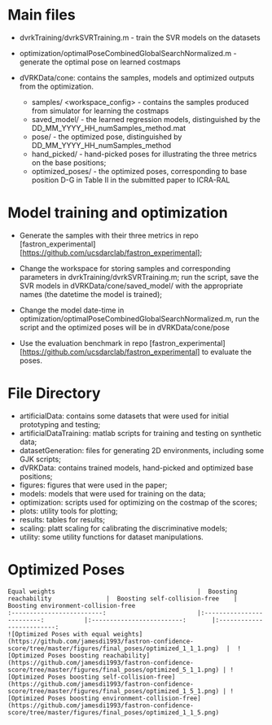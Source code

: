 # Main files

- dvrkTraining/dvrkSVRTraining.m - train the SVR models on the datasets
- optimization/optimalPoseCombinedGlobalSearchNormalized.m - generate the optimal pose on learned costmaps

- dVRKData/cone: contains the samples, models and optimized outputs from the optimization. 
  - samples/ <workspace_config> - contains the samples produced from simulator for learning the costmaps
  - saved_model/ - the learned regression models, distinguished by the DD_MM_YYYY_HH_numSamples_method.mat
  - pose/ - the optimized pose,  distinguished by DD_MM_YYYY_HH_numSamples_method 
  - hand_picked/ - hand-picked poses for illustrating the three metrics on the base positions;
  - optimized_poses/ -  the optimized poses, corresponding to base position D-G in Table II in the submitted paper to ICRA-RAL



# Model training and optimization

- Generate the samples with their three metrics in repo [fastron_experimental][https://github.com/ucsdarclab/fastron_experimental]; 

- Change the workspace for storing samples and corresponding parameters in dvrkTraining/dvrkSVRTraining.m; run the script, save the SVR models in dVRKData/cone/saved_model/ with the appropriate names (the datetime the model is trained);

- Change the model date-time in optimization/optimalPoseCombinedGlobalSearchNormalized.m, run the script and the optimized poses will be in dVRKData/cone/pose

- Use the evaluation benchmark in repo [fastron_experimental][https://github.com/ucsdarclab/fastron_experimental] to evaluate the poses. 

  

# File Directory

- artificialData: contains some datasets that were used for initial prototyping and testing;
- artificialDataTraining: matlab scripts for training and testing on synthetic data;
- datasetGeneration: files for generating 2D environments, including some GJK scripts;
- dVRKData: contains trained models, hand-picked and optimized base positions;
- figures: figures that were used in the paper;
- models: models that were used for training on the data;
- optimization: scripts used for optimizing on the costmap of the scores;
- plots: utility tools for plotting;
- results: tables for results; 
- scaling: platt scaling for calibrating the discriminative models;
- utility: some utility functions for dataset manipulations.



# Optimized Poses

```
Equal weights            							|  Boosting reachability               |  Boosting self-collision-free    | Boosting environment-collision-free
:-------------------------:							|:-------------------------:           |:-------------------------:       |:-------------------------:
![Optimized Poses with equal weights](https://github.com/jamesdi1993/fastron-confidence-score/tree/master/figures/final_poses/optimized_1_1_1.png)  |  ![Optimized Poses boosting reachability](https://github.com/jamesdi1993/fastron-confidence-score/tree/master/figures/final_poses/optimized_5_1_1.png) | ![Optimized Poses boosting self-collision-free](https://github.com/jamesdi1993/fastron-confidence-score/tree/master/figures/final_poses/optimized_1_5_1.png) | ![Optimized Poses boosting environment-collision-free](https://github.com/jamesdi1993/fastron-confidence-score/tree/master/figures/final_poses/optimized_1_1_5.png)
```





